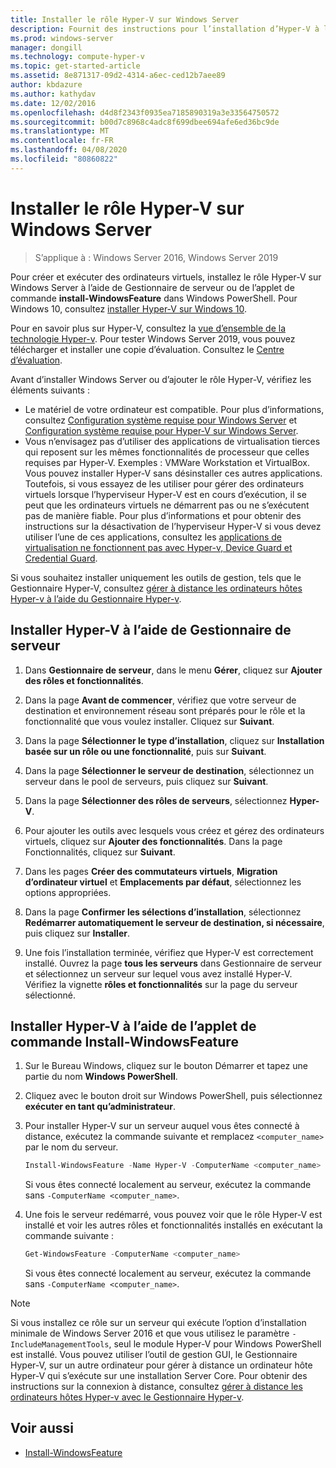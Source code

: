```yaml
---
title: Installer le rôle Hyper-V sur Windows Server
description: Fournit des instructions pour l’installation d’Hyper-V à l’aide de Gestionnaire de serveur ou Windows PowerShell
ms.prod: windows-server
manager: dongill
ms.technology: compute-hyper-v
ms.topic: get-started-article
ms.assetid: 8e871317-09d2-4314-a6ec-ced12b7aee89
author: kbdazure
ms.author: kathydav
ms.date: 12/02/2016
ms.openlocfilehash: d4d8f2343f0935ea7185890319a3e33564750572
ms.sourcegitcommit: b00d7c8968c4adc8f699dbee694afe6ed36bc9de
ms.translationtype: MT
ms.contentlocale: fr-FR
ms.lasthandoff: 04/08/2020
ms.locfileid: "80860822"
---
```

# <a name="install-the-hyper-v-role-on-windows-server"></a>Installer le rôle Hyper-V sur Windows Server

>S’applique à : Windows Server 2016, Windows Server 2019
  
Pour créer et exécuter des ordinateurs virtuels, installez le rôle Hyper-V sur Windows Server à l’aide de Gestionnaire de serveur ou de l’applet de commande **install-WindowsFeature** dans Windows PowerShell. Pour Windows 10, consultez [installer Hyper-V sur Windows 10](https://docs.microsoft.com/virtualization/hyper-v-on-windows/quick-start/enable-hyper-v).

Pour en savoir plus sur Hyper-V, consultez la [vue d’ensemble de la technologie Hyper-v](../Hyper-V-Technology-Overview.md). Pour tester Windows Server 2019, vous pouvez télécharger et installer une copie d’évaluation. Consultez le [Centre d’évaluation](https://www.microsoft.com/evalcenter/evaluate-windows-server-2019).

Avant d’installer Windows Server ou d’ajouter le rôle Hyper-V, vérifiez les éléments suivants :
- Le matériel de votre ordinateur est compatible. Pour plus d’informations, consultez [Configuration système requise pour Windows Server](../../../get-started/System-Requirements.md) et [Configuration système requise pour Hyper-V sur Windows Server](../System-requirements-for-Hyper-V-on-Windows.md).
- Vous n’envisagez pas d’utiliser des applications de virtualisation tierces qui reposent sur les mêmes fonctionnalités de processeur que celles requises par Hyper-V. Exemples : VMWare Workstation et VirtualBox. Vous pouvez installer Hyper-V sans désinstaller ces autres applications. Toutefois, si vous essayez de les utiliser pour gérer des ordinateurs virtuels lorsque l’hyperviseur Hyper-V est en cours d’exécution, il se peut que les ordinateurs virtuels ne démarrent pas ou ne s’exécutent pas de manière fiable. Pour plus d’informations et pour obtenir des instructions sur la désactivation de l’hyperviseur Hyper-V si vous devez utiliser l’une de ces applications, consultez les [applications de virtualisation ne fonctionnent pas avec Hyper-v, Device Guard et Credential Guard](https://support.microsoft.com/help/3204980/virtualization-applications-do-not-work-together-with-hyper-v-device-g).

Si vous souhaitez installer uniquement les outils de gestion, tels que le Gestionnaire Hyper-V, consultez [gérer à distance les ordinateurs hôtes Hyper-v à l’aide du Gestionnaire Hyper-v](../Manage/Remotely-manage-Hyper-V-hosts.md).
  
## <a name="install-hyper-v-by-using-server-manager"></a>Installer Hyper-V à l’aide de Gestionnaire de serveur  
  
1. Dans **Gestionnaire de serveur**, dans le menu **Gérer**, cliquez sur **Ajouter des rôles et fonctionnalités**.  
  
2. Dans la page **Avant de commencer**, vérifiez que votre serveur de destination et environnement réseau sont préparés pour le rôle et la fonctionnalité que vous voulez installer. Cliquez sur **Suivant**.  
  
3. Dans la page **Sélectionner le type d’installation**, cliquez sur **Installation basée sur un rôle ou une fonctionnalité**, puis sur **Suivant**.  
  
4. Dans la page **Sélectionner le serveur de destination**, sélectionnez un serveur dans le pool de serveurs, puis cliquez sur **Suivant**.  
  
5. Dans la page **Sélectionner des rôles de serveurs**, sélectionnez **Hyper-V**.  
  
6. Pour ajouter les outils avec lesquels vous créez et gérez des ordinateurs virtuels, cliquez sur **Ajouter des fonctionnalités**. Dans la page Fonctionnalités, cliquez sur **Suivant**.  
  
7. Dans les pages **Créer des commutateurs virtuels**, **Migration d’ordinateur virtuel** et **Emplacements par défaut**, sélectionnez les options appropriées.  
  
8. Dans la page **Confirmer les sélections d’installation**, sélectionnez **Redémarrer automatiquement le serveur de destination, si nécessaire**, puis cliquez sur **Installer**.  
  
9. Une fois l’installation terminée, vérifiez que Hyper-V est correctement installé. Ouvrez la page **tous les serveurs** dans Gestionnaire de serveur et sélectionnez un serveur sur lequel vous avez installé Hyper-V. Vérifiez la vignette **rôles et fonctionnalités** sur la page du serveur sélectionné.  
  
## <a name="install-hyper-v-by-using-the-install-windowsfeature-cmdlet"></a>Installer Hyper-V à l’aide de l’applet de commande Install-WindowsFeature  
  
1. Sur le Bureau Windows, cliquez sur le bouton Démarrer et tapez une partie du nom **Windows PowerShell**.  
  
2. Cliquez avec le bouton droit sur Windows PowerShell, puis sélectionnez **exécuter en tant qu’administrateur**.  
  
3. Pour installer Hyper-V sur un serveur auquel vous êtes connecté à distance, exécutez la commande suivante et remplacez `<computer_name>` par le nom du serveur.  
  
    ```powershell
    Install-WindowsFeature -Name Hyper-V -ComputerName <computer_name> -IncludeManagementTools -Restart  
    ```  
  
    Si vous êtes connecté localement au serveur, exécutez la commande sans `-ComputerName <computer_name>`.  
  
4. Une fois le serveur redémarré, vous pouvez voir que le rôle Hyper-V est installé et voir les autres rôles et fonctionnalités installés en exécutant la commande suivante :  
  
    ```powershell
    Get-WindowsFeature -ComputerName <computer_name>  
    ```  
  
    Si vous êtes connecté localement au serveur, exécutez la commande sans `-ComputerName <computer_name>`.  
  
> [!NOTE]  
> Si vous installez ce rôle sur un serveur qui exécute l’option d’installation minimale de Windows Server 2016 et que vous utilisez le paramètre `-IncludeManagementTools`, seul le module Hyper-V pour Windows PowerShell est installé. Vous pouvez utiliser l’outil de gestion GUI, le Gestionnaire Hyper-V, sur un autre ordinateur pour gérer à distance un ordinateur hôte Hyper-V qui s’exécute sur une installation Server Core. Pour obtenir des instructions sur la connexion à distance, consultez [gérer à distance les ordinateurs hôtes Hyper-v avec le Gestionnaire Hyper-v](../Manage/Remotely-manage-Hyper-V-hosts.md).  
  
## <a name="see-also"></a>Voir aussi  
  
- [Install-WindowsFeature](https://docs.microsoft.com/powershell/module/Microsoft.Windows.ServerManager.Migration/Install-WindowsFeature)  

